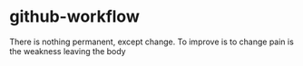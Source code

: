 # github-workflow

There is nothing permanent, except change.
To improve is to change
pain is the weakness leaving the body
